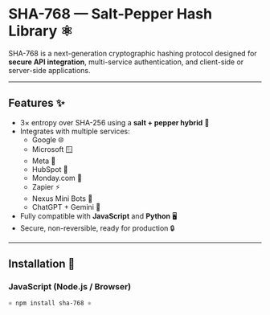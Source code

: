 # SHA-768 — Salt-Pepper Hash Library ⚛️

SHA-768 is a next-generation cryptographic hashing protocol designed for **secure API integration**, multi-service authentication, and client-side or server-side applications.

---

## Features ✨

- 3× entropy over SHA-256 using a **salt + pepper hybrid** 🧂
- Integrates with multiple services:
  - Google 🌐
  - Microsoft 🪟
  - Meta 🦙
  - HubSpot 🏢
  - Monday.com 📅
  - Zapier ⚡
  - Nexus Mini Bots 🤖
  - ChatGPT + Gemini 🧠
- Fully compatible with **JavaScript** and **Python** 🖥️
- Secure, non-reversible, ready for production 🔒

---

## Installation 🚀

### JavaScript (Node.js / Browser)
```bash
⚛️ npm install sha-768 ⚛️